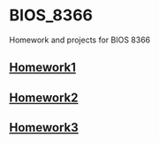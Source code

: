 # BIOS_8366
Homework and projects for BIOS 8366

## [Homework1](https://github.com/wangruinju/BIOS_8366/blob/master/homework/Homework%201.ipynb)
## [Homework2](https://github.com/wangruinju/BIOS_8366/blob/master/homework/Homework%202.ipynb)
## [Homework3](https://github.com/wangruinju/BIOS_8366/blob/master/homework/Homework%203.ipynb)
